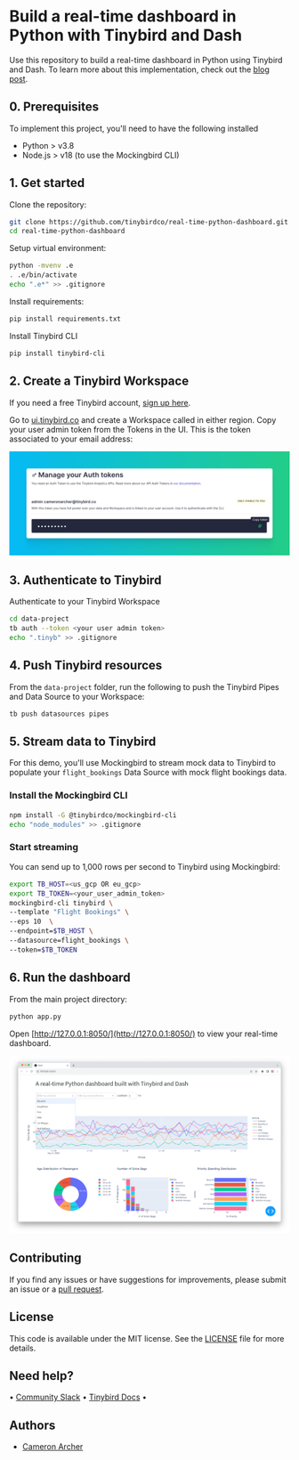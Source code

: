 # Build a real-time dashboard in Python with Tinybird and Dash

Use this repository to build a real-time dashboard in Python using Tinybird and Dash. To learn more about this implementation, check out the [blog post](https://www.tinybird.co/blog-posts/python-real-time-dashboard).

## 0. Prerequisites

To implement this project, you'll need to have the following installed

- Python > v3.8
- Node.js > v18 (to use the Mockingbird CLI)

## 1. Get started

Clone the repository:

```bash
git clone https://github.com/tinybirdco/real-time-python-dashboard.git
cd real-time-python-dashboard
```

Setup virtual environment:

```bash
python -mvenv .e
. .e/bin/activate
echo ".e*" >> .gitignore
```

Install requirements:

```bash
pip install requirements.txt
```

Install Tinybird CLI

```bash
pip install tinybird-cli
```

## 2. Create a Tinybird Workspace

If you need a free Tinybird account, [sign up here](https://www.tinybird.co/signup).

Go to [ui.tinybird.co](https://ui.tinybird.co) and create a Workspace called in either region. Copy your user admin token from the Tokens in the UI. This is the token associated to your email address:

![image](/img/token.jpg)

## 3. Authenticate to Tinybird

Authenticate to your Tinybird Workspace

```bash
cd data-project
tb auth --token <your user admin token>
echo ".tinyb" >> .gitignore
```

## 4. Push Tinybird resources

From the `data-project` folder, run the following to push the Tinybird Pipes and Data Source to your Workspace:

```bash
tb push datasources pipes
```

## 5. Stream data to Tinybird

For this demo, you'll use Mockingbird to stream mock data to Tinybird to populate your `flight_bookings` Data Source with mock flight bookings data.

### Install the Mockingbird CLI

```bash
npm install -G @tinybirdco/mockingbird-cli
echo "node_modules" >> .gitignore
```

### Start streaming

You can send up to 1,000 rows per second to Tinybird using Mockingbird:

```bash
export TB_HOST=<us_gcp OR eu_gcp>
export TB_TOKEN=<your_user_admin_token>
mockingbird-cli tinybird \
--template "Flight Bookings" \
--eps 10  \
--endpoint=$TB_HOST \
--datasource=flight_bookings \
--token=$TB_TOKEN
```

## 6. Run the dashboard

From the main project directory:

```bash
python app.py
```

Open [http://127.0.0.1:8050/](http://127.0.0.1:8050/) to view your real-time dashboard.

![image](/img/dashboard.png)

## Contributing

If you find any issues or have suggestions for improvements, please submit an issue or a [pull request](https://github.com/tinybirdco/real-time-python-dashboard/pulls?q=is%3Apr+is%3Aopen+sort%3Aupdated-desc).

## License

This code is available under the MIT license. See the [LICENSE](https://github.com/tinybirdco/real-time-python-dashboard/blob/main/LICENSE.txt) file for more details.

## Need help?

&bull; [Community Slack](https://www.tinybird.co/join-our-slack-community) &bull; [Tinybird Docs](https://docs.tinybird.co/) &bull;

## Authors

- [Cameron Archer](https://github.com/tb-peregrine)
